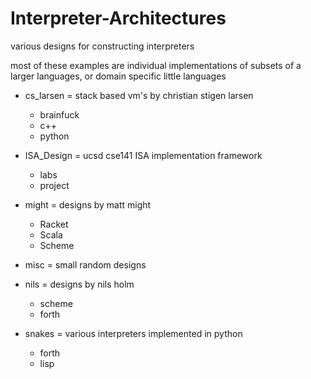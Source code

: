 # Interpreter-Architectures
various designs for constructing interpreters

most of these examples are individual implementations of subsets of a larger languages, or domain specific little languages

* cs_larsen = stack based vm's by christian stigen larsen
  * brainfuck
  * c++
  * python

* ISA_Design = ucsd cse141 ISA implementation framework
  * labs
  * project

* might = designs by matt might
  * Racket
  * Scala
  * Scheme

* misc = small random designs

* nils = designs by nils holm
  * scheme
  * forth

* snakes = various interpreters implemented in python
  * forth
  * lisp
